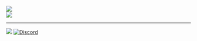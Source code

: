 
![](https://github-readme-stats.vercel.app/api?username=kagu678&theme=radical&hide_border=true&include_all_commits=false&count_private=false)<br/>
![](https://github-readme-streak-stats.herokuapp.com/?user=kagu678&theme=radical&hide_border=true)<br/>

---
[![](https://visitcount.itsvg.in/api?id=kagu678&icon=0&color=0)](https://visitcount.itsvg.in)
[![Discord](https://img.shields.io/badge/Discord-%237289DA.svg?logo=discord&logoColor=white)](htttps://discord.gg/https://discord.gg/WERZ3vUsNU) 


